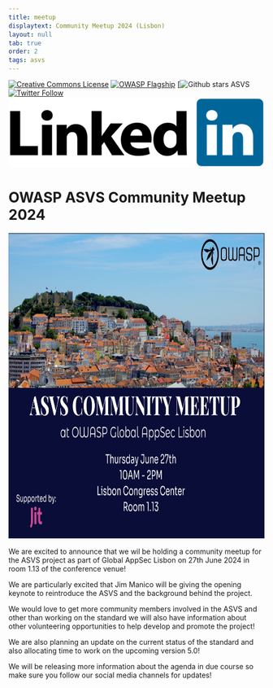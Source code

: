 ```yaml
---
title: meetup
displaytext: Community Meetup 2024 (Lisbon)
layout: null
tab: true
order: 2
tags: asvs
---
```

[![Creative Commons License](https://licensebuttons.net/l/by-sa/4.0/88x31.png)](https://creativecommons.org/licenses/by-sa/4.0/ "CC BY-SA 4.0")
[![OWASP Flagship](https://img.shields.io/badge/owasp-flagship%20project-48A646.svg)](https://www.owasp.org/index.php/Category:OWASP_Project#tab=Project_Inventory)
[![Github stars ASVS](https://img.shields.io/github/stars/OWASP/asvs?label=Stars%20ASVS&style=social)
[![Twitter Follow](https://img.shields.io/twitter/follow/OWASP_ASVS.svg?style=social&label=Follow)](https://twitter.com/OWASP_ASVS)
[![LinkedIn Follow](./assets/images/LinkedIn_Logo.svg)](https://www.linkedin.com/company/owasp-asvs)

# OWASP ASVS Community Meetup 2024

<img src="./assets/images/ASVS_Community_Meetup_Lisbon.png" height=600>

We are excited to announce that we wil be holding a community meetup for the ASVS project as part of Global AppSec Lisbon on 27th June 2024 in room 1.13 of the conference venue!

We are particularly excited that Jim Manico will be giving the opening keynote to reintroduce the ASVS and the background behind the project.

We would love to get more community members involved in the ASVS and other than working on the standard we will also have information about other volunteering opportunities to help develop and promote the project!

We are also planning an update on the current status of the standard and also allocating time to work on the upcoming version 5.0!

We will be releasing more information about the agenda in due course so make sure you follow our social media channels for updates!

